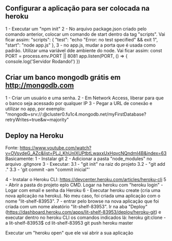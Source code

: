 ## Configurar a aplicação para ser colocada na heroku
1 - Executar um "npm init"
2 - No arquivo package.json criado pelo comando anterior, colocar um comando de start dentro da tag "scripts". Vai ficar assim: 
 "scripts": {
    "test": "echo \"Error: no test specified\" && exit 1",
    "start": "node app.js"
  },
  3 - no app.js, mudar a porta que é usada como padrão. Utilizar uma variável dde ambiente do node. Vai ficar assim: 
    const PORT = process.env.PORT || 8081
    app.listen(PORT, () => {
    console.log('Servidor Rodando!')
    })


## Criar um banco mongodb grátis em http://mongodb.com
1 - Criar um usuário e uma senha.
2 - Em Network Access, liberar para que o banco seja acessado por qualquer IP
3 - Pegar a URL de conexão e utilizar no app, por exemplo: "mongodb+srv://<username>:<password>@cluster0.fu1c4.mongodb.net/myFirstDatabase?retryWrites=true&w=majority"

## Deploy na Heroku
Fonte: https://www.youtube.com/watch?v=OVsvdeG_AZc&list=PLJ_KhUnlXUPtbtLwaxxUxHqvcNQndmI4B&index=63
Basicamente: 
1 - Instalar git
2 - Adicionar a pasta "node_modules" no arquivo .gitgnore
3 - Executar:
    3.1 - "git init" na raiz do projeto
    3.2 - "git add ."
    3.3 - 'git commit -am "commit inicial"'

4 - Instalar o Heroku CLI: https://devcenter.heroku.com/articles/heroku-cli
5 - Abrir a pasta do projeto eplo CMD. Logar na heroku com "heroku login" - Logar com email e senha da Heroku
6 - Executar heroku create (cria uma nova aplicação na heroku). No meu caso, foi criada uma aplicação com o nome "lit-shelf-83953". 
7 - entrar pelo browse na nova aplicação que foi criada com um nome aleatório "lit-shelf-83953". Ir na aba "Deploy" (https://dashboard.heroku.com/apps/lit-shelf-83953/deploy/heroku-git) e executar dentro no heroku CLI os comandos indicados lá:
    heroku git:clone -a lit-shelf-83953$ cd lit-shelf-83953
    git push heroku master

Executar um "heroku open" que ele vai abrir a sua aplicação